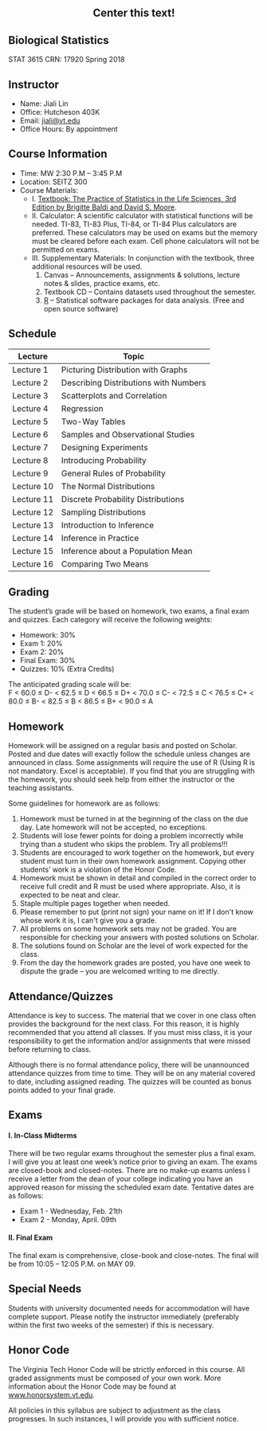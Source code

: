 ## <center> Center this text!</center>
## Biological Statistics 
STAT 3615 CRN: 17920 
Spring 2018

## Instructor
* Name: Jiali Lin	
* Office:  Hutcheson 403K	
* Email:  jiali@vt.edu						
* Office Hours:  By appointment 

## Course Information
* Time: MW 2:30 P.M – 3:45 P.M			
* Location:  SEITZ 300
* Course Materials:
    * I.	[Textbook: The Practice of Statistics in the Life Sciences, 3rd Edition by Brigitte Baldi and David S. Moore](https://www.amazon.com/Practice-Statistics-Sciences-CrunchIt-Access/dp/1464175349).
    * II.	Calculator: A scientific calculator with statistical functions will be needed. TI-83, TI-83 Plus, TI-84, or TI-84 Plus calculators are preferred. These calculators may be used on exams but the memory must be cleared before each exam.  Cell phone calculators will not be permitted on exams.
    * III. Supplementary Materials: In conjunction with the textbook, three additional resources will be used.
        1.	Canvas – Announcements, assignments & solutions, lecture notes & slides, practice exams, etc. 
        2.	Textbook CD – Contains datasets used throughout the semester.
        3.	[R](https://cran.r-project.org) – Statistical software packages for data analysis. (Free and open source software)

## Schedule
| Lecture | Topic |
|---------|-------|
| Lecture 1 | Picturing Distribution with Graphs |
| Lecture 2 | Describing Distributions with Numbers|
| Lecture 3 | Scatterplots and Correlation|
| Lecture 4 | Regression|
| Lecture 5 | Two-Way Tables|
| Lecture 6 | Samples and Observational Studies|
| Lecture 7 | Designing Experiments|
| Lecture 8 | Introducing Probability|
| Lecture 9 | General Rules of Probability|
| Lecture 10 | The Normal Distributions|
| Lecture 11 | Discrete Probability Distributions|
| Lecture 12 | Sampling Distributions|
| Lecture 13 | Introduction to Inference|
| Lecture 14 | Inference in Practice|
| Lecture 15 | Inference about a Population Mean|
| Lecture 16 | Comparing Two Means|

## Grading
The student’s grade will be based on homework, two exams, a final exam and quizzes.  Each category will receive the following weights:

* Homework:  30%
* Exam 1:  20%
* Exam 2:  20%
* Final Exam:  30%
* Quizzes:  10% (Extra Credits)

The anticipated grading scale will be:<br>
F < 60.0 ≤ D- < 62.5 ≤ D < 66.5 ≤ D+ < 70.0 ≤ C- < 72.5 ≤ C < 76.5 ≤ C+ < 80.0    ≤ B- < 82.5 ≤ B < 86.5 ≤ B+ < 90.0 ≤ A

## Homework
Homework will be assigned on a regular basis and posted on Scholar. Posted and due dates will exactly follow the schedule unless changes are announced in class. Some assignments will require the use of R (Using R is not mandatory. Excel is acceptable).  If you find that you are struggling with the homework, you should seek help from either the instructor or the teaching assistants. 

Some guidelines for homework are as follows:

1.	Homework must be turned in at the beginning of the class on the due day. Late homework will not be accepted, no exceptions.
2.	Students will lose fewer points for doing a problem incorrectly while trying than a student who skips the problem.  Try all problems!!!
3.	Students are encouraged to work together on the homework, but every student must turn in their own homework assignment. Copying other students’ work is a violation of the Honor Code.
4.	Homework must be shown in detail and compiled in the correct order to receive full credit and R must be used where appropriate. Also, it is expected to be neat and clear.
5.	Staple multiple pages together when needed.
6.	Please remember to put (print not sign) your name on it! If I don't know whose work it is, I can't give you a grade.
7.	All problems on some homework sets may not be graded. You are responsible for checking your answers with posted solutions on Scholar.
8.	The solutions found on Scholar are the level of work expected for the class.
9.	From the day the homework grades are posted, you have one week to dispute the grade – you are welcomed writing to me directly.

## Attendance/Quizzes
Attendance is key to success.  The material that we cover in one class often provides the background for the next class.  For this reason, it is highly recommended that you attend all classes.  If you must miss class, it is your responsibility to get the information and/or assignments that were missed before returning to class.

Although there is no formal attendance policy, there will be unannounced attendance quizzes from time to time.  They will be on any material covered to date, including assigned reading. The quizzes will be counted as bonus points added to your final grade.

## Exams  
#### I.  In-Class Midterms
There will be two regular exams throughout the semester plus a final exam.  I will give you at least one week’s notice prior to giving an exam. The exams are closed-book and closed-notes. There are no make-up exams unless I receive a letter from the dean of your college indicating you have an approved reason for missing the scheduled exam date. Tentative dates are as follows:

* Exam 1 - Wednesday, Feb. 21th
* Exam 2 - Monday, April. 09th

#### II.  Final Exam
The final exam is comprehensive, close-book and close-notes. The final will be from 10:05 – 12:05 P.M. on MAY 09.  

## Special Needs  
Students with university documented needs for accommodation will have complete support.  Please notify the instructor immediately (preferably within the first two weeks of the semester) if this is necessary.

## Honor Code 
The Virginia Tech Honor Code will be strictly enforced in this course.  All graded assignments must be composed of your own work.  More information about the Honor Code may be found at www.honorsystem.vt.edu.  

All policies in this syllabus are subject to adjustment as the class progresses. In such instances, I will provide you with sufficient notice. 


